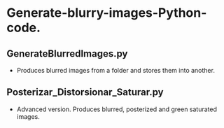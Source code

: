 # Generate-blurry-images-Python-code.
## GenerateBlurredImages.py
- Produces blurred images from a folder and stores them into another.
## Posterizar_Distorsionar_Saturar.py
- Advanced version. Produces blurred, posterized and green saturated images.
